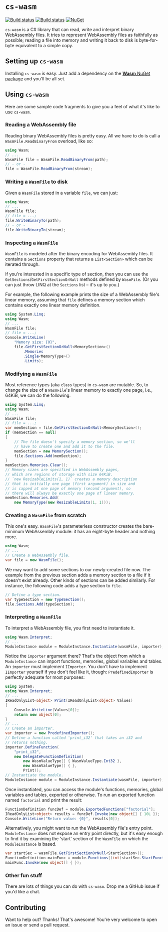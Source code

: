 # `cs-wasm`

[![Build status](https://travis-ci.org/jonathanvdc/cs-wasm.svg?branch=master)](https://travis-ci.org/jonathanvdc/cs-wasm)
[![Build status](https://ci.appveyor.com/api/projects/status/4lfpgydcssxvr56o?svg=true)](https://ci.appveyor.com/project/jonathanvdc/cs-wasm)
[![NuGet](https://img.shields.io/nuget/v/Wasm.svg)](https://www.nuget.org/packages/Wasm)

`cs-wasm` is a C# library that can read, write and interpret binary WebAssembly files. It tries to represent WebAssembly files as faithfully as possible; reading a file into memory and writing it back to disk is byte-for-byte equivalent to a simple copy.

## Setting up `cs-wasm`

Installing `cs-wasm` is easy. Just add a dependency on the [**Wasm** NuGet package](https://www.nuget.org/packages/Wasm) and you'll be all set.

## Using `cs-wasm`

Here are some sample code fragments to give you a feel of what it's like to use `cs-wasm`.

### Reading a WebAssembly file

Reading binary WebAssembly files is pretty easy. All we have to do is call a `WasmFile.ReadBinaryFrom` overload, like so:

```cs
using Wasm;
// ...
WasmFile file = WasmFile.ReadBinaryFrom(path);
// - or -
file = WasmFile.ReadBinaryFrom(stream);
```

### Writing a `WasmFile` to disk

Given a `WasmFile` stored in a variable `file`, we can just:

```cs
using Wasm;
// ...
WasmFile file;
// file = ...;
file.WriteBinaryTo(path);
// - or -
file.WriteBinaryTo(stream);
```

### Inspecting a `WasmFile`

`WasmFile` is modeled after the binary encoding for WebAssembly files. It contains a `Sections` property that returns a `List<Section>` which can be iterated through.

If you're interested in a specific type of section, then you can use the `GetSections`/`GetFirstSectionOrNull` methods defined by `WasmFile`. (Or you can just throw LINQ at the `Sections` list &ndash; it's up to you.)

For example, the following example prints the size of a WebAssembly file's linear memory, assuming that `file` defines a memory section which contains exactly one linear memory definition.

```cs
using System.Linq;
using Wasm;
// ...
WasmFile file;
// file = ...;
Console.WriteLine(
    "Memory size: {0}",
    file.GetFirstSectionOrNull<MemorySection>()
        .Memories
        .Single<MemoryType>()
        .Limits);
```

### Modifying a `WasmFile`

Most reference types (aka `class` types) in `cs-wasm` are mutable. So, to change the size of a `WasmFile`'s linear memory to exactly one page, i.e., 64KiB, we can do the following.

```cs
using System.Linq;
using Wasm;
// ...
WasmFile file;
// file = ...;
var memSection = file.GetFirstSectionOrNull<MemorySection>();
if (memSection == null)
{
    // The file doesn't specify a memory section, so we'll
    // have to create one and add it to the file.
    memSection = new MemorySection();
    file.Sections.Add(memSection);
}
memSection.Memories.Clear();
// Memory sizes are specified in WebAssembly pages,
// which are regions of storage with size 64KiB.
// `new ResizableLimits(1, 1)` creates a memory description
// that is initially one page (first argument) in size and
// is capped at one page of memory (second argument), so
// there will always be exactly one page of linear memory.
memSection.Memories.Add(
    new MemoryType(new ResizableLimits(1, 1))); 
```

### Creating a `WasmFile` from scratch

This one's easy. `WasmFile`'s parameterless constructor creates the bare-minimum WebAssembly module: it has an eight-byte header and nothing more.

```cs
using Wasm;
// ...
// Create a WebAssembly file.
var file = new WasmFile();
```

We may want to add some sections to our newly-created file now. The example from the previous section adds a memory section to a file if it doesn't exist already. Other kinds of sections can be added similarly. For instance, the following code adds a type section to `file`.

```cs
// Define a type section.
var typeSection = new TypeSection();
file.Sections.Add(typeSection);
```

### Interpreting a `WasmFile`

To interpret a WebAssembly file, you first need to instantiate it.

```cs
using Wasm.Interpret;
// ...
ModuleInstance module = ModuleInstance.Instantiate(wasmFile, importer);
```

Notice the `importer` argument there? That's the object from which a `ModuleInstance` can import functions, memories, global variables and tables. An `importer` must implement `IImporter`. You don't have to implement `IImporter` yourself if you don't feel like it, though: `PredefinedImporter` is perfectly adequate for most purposes:

```cs
using System;
using Wasm.Interpret;
// ...
IReadOnlyList<object> Print(IReadOnlyList<object> Values)
{
    Console.WriteLine(Values[0]);
    return new object[0];
}
// ...
// Create an importer.
var importer = new PredefinedImporter();
// Define a function called 'print_i32' that takes an i32 and
// returns nothing.
importer.DefineFunction(
    "print_i32",
    new DelegateFunctionDefinition(
        new WasmValueType[] { WasmValueType.Int32 },
        new WasmValueType[] { },
        Print));
// Instantiate the module.
ModuleInstance module = ModuleInstance.Instantiate(wasmFile, importer);
```

Once instantiated, you can access the module's functions, memories, global variables and tables, exported or otherwise. To run an exported function named `factorial` and print the result:

```cs
FunctionDefinition funcDef = module.ExportedFunctions["factorial"];
IReadOnlyList<object> results = funcDef.Invoke(new object[] { 10L });
Console.WriteLine("Return value: {0}", results[0]);
```

Alternatively, you might want to run the WebAssembly file's entry point. `ModuleInstance` does not expose an entry point directly, but it's easy enough to find it by examining the 'start' section of the `WasmFile` on which the `ModuleInstance` is based.

```cs
var startSec = wasmFile.GetFirstSectionOrNull<StartSection>();
FunctionDefinition mainFunc = module.Functions[(int)startSec.StartFunctionIndex];
mainFunc.Invoke(new object[] { });
```

### Other fun stuff

There are lots of things you can do with `cs-wasm`. Drop me a GitHub issue if you'd like a chat.

## Contributing

Want to help out? Thanks! That's awesome! You're very welcome to open an issue or send a pull request.
